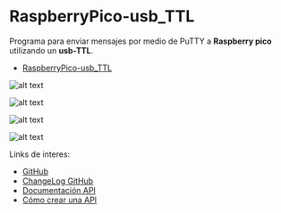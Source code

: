 # RaspberryPico-usb_TTL

Programa para enviar mensajes por medio de PuTTY a **Raspberry pico** utilizando un **usb-TTL**.


*   [RaspberryPico-usb_TTL](https://github.com/P4t0R/RaspberryPico-usb_TTL/blob/main/main.py)


![alt text](https://github.com/P4t0R/RaspberryPico-usb_TTL/blob/main/img/img1.PNG?raw=true)




![alt text](https://github.com/P4t0R/RaspberryPico-usb_TTL/blob/main/img/img0.PNG?raw=true)



![alt text](https://github.com/P4t0R/RaspberryPico-usb_TTL/blob/main/img/img2.PNG?raw=true)




![alt text](https://github.com/P4t0R/RaspberryPico-usb_TTL/blob/main/img/img3.PNG?raw=true)




Links de interes: 

* [GitHub](https://github.com/binance-exchange/python-binance)
* [ChangeLog GitHub](https://binance-docs.github.io/apidocs/spot/en/#change-log)
* [Documentación API](https://python-binance.readthedocs.io/en/latest/index.html)
* [Cómo crear una API](https://www.binance.com/es/support/faq/360002502072)
